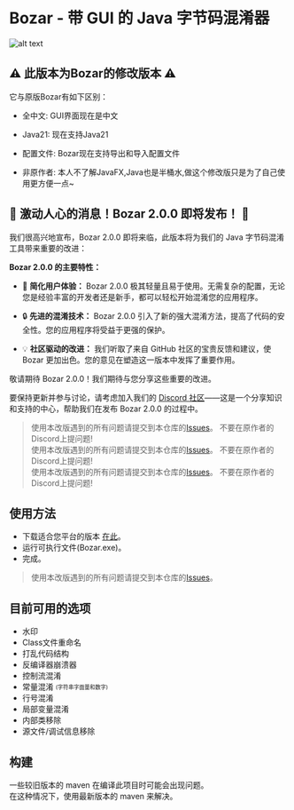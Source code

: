 # Bozar - 带 GUI 的 Java 字节码混淆器

![alt text](https://i.imgur.com/SmgJbll.png)

## :warning: 此版本为Bozar的修改版本 :warning:

它与原版Bozar有如下区别：

- 全中文: GUI界面现在是中文
- Java21: 现在支持Java21
- 配置文件: Bozar现在支持导出和导入配置文件

- 非原作者: 本人不了解JavaFX,Java也是半桶水,做这个修改版只是为了自己使用更方便一点~

## :tada: 激动人心的消息！Bozar 2.0.0 即将发布！ :tada:

我们很高兴地宣布，Bozar 2.0.0 即将来临，此版本将为我们的 Java 字节码混淆工具带来重要的改进：

**Bozar 2.0.0 的主要特性：**

- :rocket: **简化用户体验：** Bozar 2.0.0 极其轻量且易于使用。无需复杂的配置，无论您是经验丰富的开发者还是新手，都可以轻松开始混淆您的应用程序。

- :lock: **先进的混淆技术：** Bozar 2.0.0 引入了新的强大混淆方法，提高了代码的安全性。您的应用程序将受益于更强的保护。

- :bulb: **社区驱动的改进：** 我们听取了来自 GitHub 社区的宝贵反馈和建议，使 Bozar 更加出色。您的意见在塑造这一版本中发挥了重要作用。

敬请期待 Bozar 2.0.0！我们期待与您分享这些重要的改进。

要保持更新并参与讨论，请考虑加入我们的 [Discord 社区](https://discord.gg/Yp3sDQ7y6S)——这是一个分享知识和支持的中心，帮助我们在发布 Bozar 2.0.0 的过程中。

> 使用本改版遇到的所有问题请提交到本仓库的[Issues](https://github.com/zkhssb/Bozar/issues)。 不要在原作者的Discord上提问题!    
> 使用本改版遇到的所有问题请提交到本仓库的[Issues](https://github.com/zkhssb/Bozar/issues)。 不要在原作者的Discord上提问题!   
> 使用本改版遇到的所有问题请提交到本仓库的[Issues](https://github.com/zkhssb/Bozar/issues)。 不要在原作者的Discord上提问题!   

## 使用方法
* 下载适合您平台的版本 [在此](https://github.com/zkhssb/Bozar/releases)。
* 运行可执行文件(Bozar.exe)。
* 完成。

> 使用本改版遇到的所有问题请提交到本仓库的[Issues](https://github.com/zkhssb/Bozar/issues)。

## 目前可用的选项
* 水印
* Class文件重命名
* 打乱代码结构
* 反编译器崩溃器
* 控制流混淆
* 常量混淆 <sub><sup>(字符串字面量和数字)</sup></sub>
* 行号混淆
* 局部变量混淆
* 内部类移除
* 源文件/调试信息移除  

## 构建
一些较旧版本的 maven 在编译此项目时可能会出现问题。\
在这种情况下，使用最新版本的 maven 来解决。

